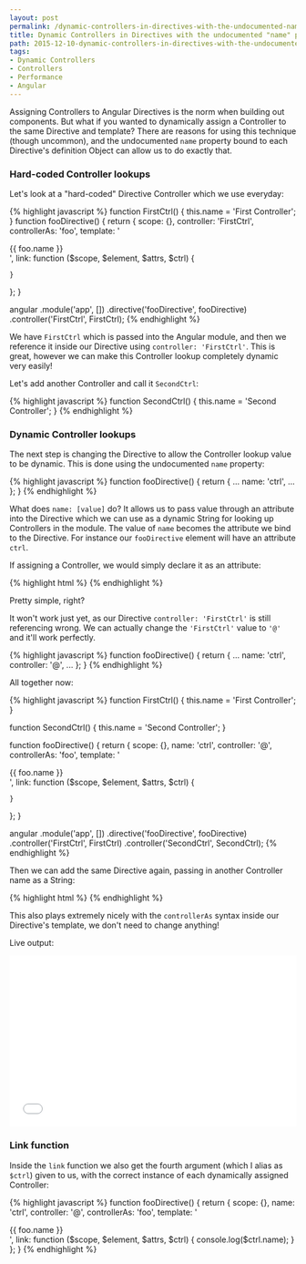 ```yaml
---
layout: post
permalink: /dynamic-controllers-in-directives-with-the-undocumented-name-property/
title: Dynamic Controllers in Directives with the undocumented "name" property
path: 2015-12-10-dynamic-controllers-in-directives-with-the-undocumented-name-property.md
tags:
- Dynamic Controllers
- Controllers
- Performance
- Angular
---
```


Assigning Controllers to Angular Directives is the norm when building out components. But what if you wanted to dynamically assign a Controller to the same Directive and template? There are reasons for using this technique (though uncommon), and the undocumented `name` property bound to each Directive's definition Object can allow us to do exactly that.

### Hard-coded Controller lookups

Let's look at a "hard-coded" Directive Controller which we use everyday:

{% highlight javascript %}
function FirstCtrl() {
  this.name = 'First Controller';
}
function fooDirective() {
  return {
    scope: {},
    controller: 'FirstCtrl',
    controllerAs: 'foo',
    template: '<div>{{ foo.name }}</div>',
    link: function ($scope, $element, $attrs, $ctrl) {
    
    }
  };
}

angular
  .module('app', [])
  .directive('fooDirective', fooDirective)
  .controller('FirstCtrl', FirstCtrl);
{% endhighlight %}

We have `FirstCtrl` which is passed into the Angular module, and then we reference it inside our Directive using `controller: 'FirstCtrl'`. This is great, however we can make this Controller lookup completely dynamic very easily!

Let's add another Controller and call it `SecondCtrl`:

{% highlight javascript %}
function SecondCtrl() {
  this.name = 'Second Controller';
}
{% endhighlight %}

### Dynamic Controller lookups

The next step is changing the Directive to allow the Controller lookup value to be dynamic. This is done using the undocumented `name` property:

{% highlight javascript %}
function fooDirective() {
  return {
    ...
    name: 'ctrl',
    ...
  };
}
{% endhighlight %}

What does `name: [value]` do? It allows us to pass value through an attribute into the Directive which we can use as a dynamic String for looking up Controllers in the module. The value of `name` becomes the attribute we bind to the Directive. For instance our `fooDirective` element will have an attribute `ctrl`.

If assigning a Controller, we would simply declare it as an attribute:

{% highlight html %}
<foo-directive ctrl="FirstCtrl"></foo-directive>
{% endhighlight %}

Pretty simple, right?

It won't work just yet, as our Directive `controller: 'FirstCtrl'` is still referencing wrong. We can actually change the `'FirstCtrl'` value to `'@'` and it'll work perfectly.

{% highlight javascript %}
function fooDirective() {
  return {
    ...
    name: 'ctrl',
    controller: '@',
    ...
  };
}
{% endhighlight %}

All together now:

{% highlight javascript %}
function FirstCtrl() {
  this.name = 'First Controller';
}

function SecondCtrl() {
  this.name = 'Second Controller';
}

function fooDirective() {
  return {
    scope: {},
    name: 'ctrl',
    controller: '@',
    controllerAs: 'foo',
    template: '<div>{{ foo.name }}</div>',
    link: function ($scope, $element, $attrs, $ctrl) {
    
    }
  };
}
  
angular
  .module('app', [])
  .directive('fooDirective', fooDirective)
  .controller('FirstCtrl', FirstCtrl)
  .controller('SecondCtrl', SecondCtrl);
{% endhighlight %}

Then we can add the same Directive again, passing in another Controller name as a String:

{% highlight html %}
<foo-directive ctrl="FirstCtrl"></foo-directive>
<foo-directive ctrl="SecondCtrl"></foo-directive>
{% endhighlight %}

This also plays extremely nicely with the `controllerAs` syntax inside our Directive's template, we don't need to change anything!

Live output:

<iframe width="100%" height="300" src="//jsfiddle.net/toddmotto/2k6xyscc/embedded/result,js,html" allowfullscreen="allowfullscreen" frameborder="0"></iframe>

### Link function

Inside the `link` function we also get the fourth argument (which I alias as `$ctrl`) given to us, with the correct instance of each dynamically assigned Controller:


{% highlight javascript %}
function fooDirective() {
  return {
    scope: {},
    name: 'ctrl',
    controller: '@',
    controllerAs: 'foo',
    template: '<div>{{ foo.name }}</div>',
    link: function ($scope, $element, $attrs, $ctrl) {
      console.log($ctrl.name);
    }
  };
}
{% endhighlight %}
